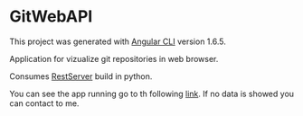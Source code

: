 # GitWebAPI

This project was generated with [Angular CLI](https://github.com/angular/angular-cli) version 1.6.5.

Application for vizualize git repositories in web browser.

Consumes [RestServer](https://github.com/roger357/easySoft-RestfulServers) build in python.

You can see the app running go to th following [link](https://easy-git.herokuapp.com/). If no data is showed you can contact to me.

